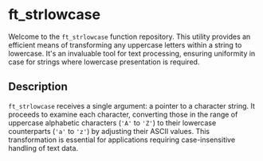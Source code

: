 # ft_strlowcase


Welcome to the `ft_strlowcase` function repository. This utility provides an efficient means of transforming any uppercase letters within a string to lowercase. It's an invaluable tool for text processing, ensuring uniformity in case for strings where lowercase presentation is required.

## Description

`ft_strlowcase` receives a single argument: a pointer to a character string. It proceeds to examine each character, converting those in the range of uppercase alphabetic characters (`'A'` to `'Z'`) to their lowercase counterparts (`'a'` to `'z'`) by adjusting their ASCII values. This transformation is essential for applications requiring case-insensitive handling of text data.
